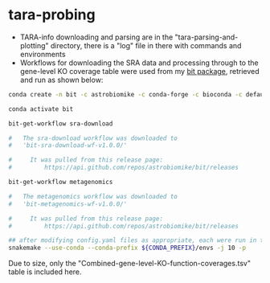 # tara-probing

- TARA-info downloading and parsing are in the "tara-parsing-and-plotting" directory, there is a "log" file in there with commands and environments
- Workflows for downloading the SRA data and processing through to the gene-level KO coverage table were used from my [bit package](https://github.com/AstrobioMike/bit), retrieved and run as shown below:

```bash
conda create -n bit -c astrobiomike -c conda-forge -c bioconda -c defaults bit=1.9.1

conda activate bit

bit-get-workflow sra-download

#   The sra-download workflow was downloaded to
#   'bit-sra-download-wf-v1.0.0/'

#     It was pulled from this release page:
#         https://api.github.com/repos/astrobiomike/bit/releases

bit-get-workflow metagenomics

#   The metagenomics workflow was downloaded to
#   'bit-metagenomics-wf-v1.0.0/'

#     It was pulled from this release page:
#         https://api.github.com/repos/astrobiomike/bit/releases

## after modifying config.yaml files as appropriate, each were run in the bit conda environment in their respective directories with
snakemake --use-conda --conda-prefix ${CONDA_PREFIX}/envs -j 10 -p
```

Due to size, only the "Combined-gene-level-KO-function-coverages.tsv" table is included here.
